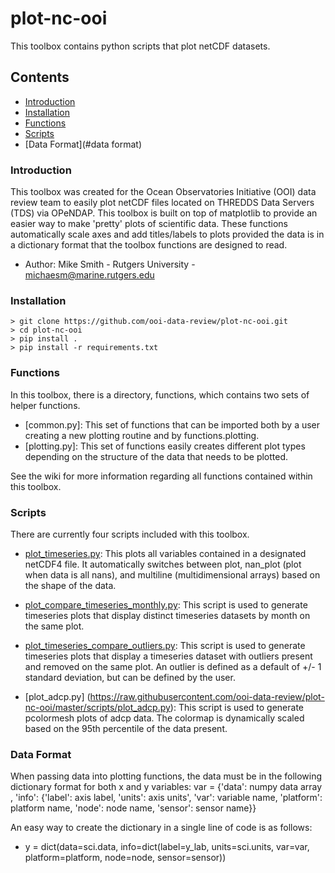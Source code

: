 # plot-nc-ooi
This toolbox contains python scripts that plot netCDF datasets.

## Contents
- [Introduction](#introduction)
- [Installation](#installation)
- [Functions](#functions)
- [Scripts](#scripts)
- [Data Format](#data format)

### Introduction
This toolbox was created for the Ocean Observatories Initiative (OOI) data review team to easily plot netCDF files located on THREDDS Data Servers (TDS) via OPeNDAP. This toolbox is built on top of matplotlib to provide an easier way to make 'pretty' plots of scientific data. These functions automatically scale axes and add titles/labels to plots provided the data is in a dictionary format that the toolbox functions are designed to read.

- Author: Mike Smith - Rutgers University - michaesm@marine.rutgers.edu


### Installation
    > git clone https://github.com/ooi-data-review/plot-nc-ooi.git
    > cd plot-nc-ooi
    > pip install .
    > pip install -r requirements.txt

### Functions
In this toolbox, there is a directory, functions, which contains two sets of helper functions.
- [common.py]: This set of functions that can be imported both by a user creating a new plotting routine and by functions.plotting.
- [plotting.py]: This set of functions easily creates different plot types depending on the structure of the data that needs to be plotted.

See the wiki for more information regarding all functions contained within this toolbox.

### Scripts
There are currently four scripts included with this toolbox.
- [plot_timeseries.py](https://github.com/ooi-data-review/plot-nc-ooi/blob/master/plot_timeseries.py): This plots all variables contained in a designated netCDF4 file. It automatically switches between plot, nan_plot (plot when data is all nans), and multiline (multidimensional arrays) based on the shape of the data. 

- [plot_compare_timeseries_monthly.py](https://raw.githubusercontent.com/ooi-data-review/plot-nc-ooi/master/scripts/plot_compare_timeseries_monthly.py): This script is used to generate timeseries plots that display distinct timeseries datasets by month on the same plot.

- [plot_timeseries_compare_outliers.py](https://raw.githubusercontent.com/ooi-data-review/plot-nc-ooi/master/scripts/plot_timeseries_compare_outliers.py): This script is used to generate timeseries plots that display a timeseries dataset with outliers present and removed on the same plot. An outlier is defined as a default of +/- 1 standard deviation, but can be defined by the user.

- [plot_adcp.py] (https://raw.githubusercontent.com/ooi-data-review/plot-nc-ooi/master/scripts/plot_adcp.py): This script is used to generate pcolormesh plots of adcp data. The colormap is dynamically scaled based on the 95th percentile of the data present. 

### Data Format
When passing data into plotting functions, the data must be in the following dictionary format for both x and y variables:
var = {'data': numpy data array , 'info': {'label': axis label, 'units': axis units', 'var': variable name, 'platform': platform name, 'node': node name, 'sensor': sensor name}}

An easy way to create the dictionary in a single line of code is as follows:
- y = dict(data=sci.data, info=dict(label=y_lab, units=sci.units, var=var, platform=platform, node=node, sensor=sensor))
